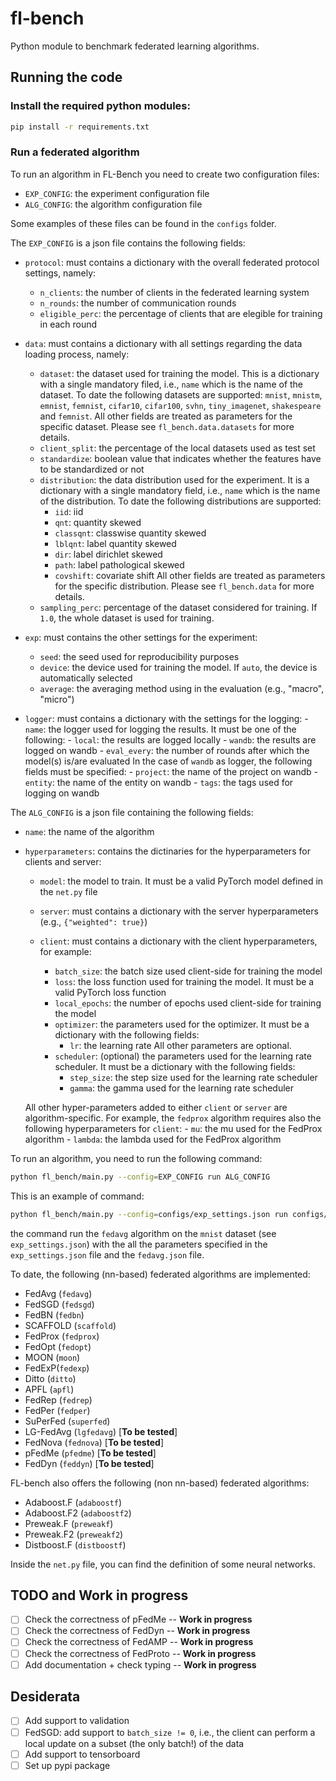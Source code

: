 # fl-bench
Python module to benchmark federated learning algorithms.

## Running the code

### Install the required python modules:
```bash
pip install -r requirements.txt
```

### Run a federated algorithm
To run an algorithm in FL-Bench you need to create two configuration files:
- `EXP_CONFIG`: the experiment configuration file
- `ALG_CONFIG`: the algorithm configuration file

Some examples of these files can be found in the `configs` folder.

The `EXP_CONFIG` is a json file contains the following fields:
- `protocol`: must contains a dictionary with the overall federated protocol settings, namely:
    - `n_clients`: the number of clients in the federated learning system
    - `n_rounds`: the number of communication rounds
    - `eligible_perc`: the percentage of clients that are elegible for training in each round

- `data`: must contains a dictionary with all settings regarding the data loading process, namely:
    - `dataset`: the dataset used for training the model. This is a dictionary with a single 
      mandatory filed, i.e., `name` which is the name of the dataset. To date the following datasets 
      are supported: `mnist`, `mnistm`, `emnist`, `femnist`, `cifar10`, `cifar100`, `svhn`, 
      `tiny_imagenet`, `shakespeare` and `femnist`. All other fields are treated as parameters for 
      the specific dataset. Please see `fl_bench.data.datasets` for more details.
    - `client_split`: the percentage of the local datasets used as test set
    - `standardize`: boolean value that indicates whether the features have to be standardized or not
    - `distribution`: the data distribution used for the experiment. It is a dictionary with a single
      mandatory field, i.e., `name` which is the name of the distribution. To date the following
      distributions are supported:
        - `iid`: iid
        - `qnt`: quantity skewed
        - `classqnt`: classwise quantity skewed
        - `lblqnt`: label quantity skewed
        - `dir`: label dirichlet skewed
        - `path`: label pathological skewed
        - `covshift`: covariate shift
      All other fields are treated as parameters for the specific distribution. Please see 
      `fl_bench.data` for more details.
    - `sampling_perc`: percentage of the dataset considered for training. 
      If `1.0`, the whole dataset is used for training.
    
- `exp`: must contains the other settings for the experiment:
    - `seed`: the seed used for reproducibility purposes
    - `device`: the device used for training the model. If `auto`, the device is automatically selected
    - `average`: the averaging method using in the evaluation (e.g., "macro", "micro")
        
- `logger`: must contains a dictionary with the settings for the logging:
      - `name`: the logger used for logging the results. It must be one of the following:
          - `local`: the results are logged locally
          - `wandb`: the results are logged on wandb
      - `eval_every`: the number of rounds after which the model(s) is/are evaluated
    In the case of `wandb` as logger, the following fields must be specified:
      - `project`: the name of the project on wandb
      - `entity`: the name of the entity on wandb
      - `tags`: the tags used for logging on wandb


The `ALG_CONFIG` is a json file containing the following fields:
- `name`: the name of the algorithm
- `hyperparameters`: contains the dictinaries for the hyperparameters for clients and server:
    - `model`: the model to train. It must be a valid PyTorch model defined in the `net.py` file

    - `server`: must contains a dictionary with the server hyperparameters (e.g., `{"weighted": true}`)

    - `client`: must contains a dictionary with the client hyperparameters, for example:
        - `batch_size`: the batch size used client-side for training the model
        - `loss`: the loss function used for training the model. It must be a valid PyTorch loss function
        - `local_epochs`: the number of epochs used client-side for training the model
        - `optimizer`: the parameters used for the optimizer. 
          It must be a dictionary with the following fields:
            - `lr`: the learning rate
          All other parameters are optional.
        - `scheduler`: (optional) the parameters used for the learning rate scheduler. 
          It must be a dictionary with the following fields:
            - `step_size`: the step size used for the learning rate scheduler
            - `gamma`: the gamma used for the learning rate scheduler
        
    All other hyper-parameters added to either `client` or `server` are algorithm-specific. 
    For example, the `fedprox` algorithm requires also the following hyperparameters for `client`:
      - `mu`: the mu used for the FedProx algorithm
      - `lambda`: the lambda used for the FedProx algorithm

To run an algorithm, you need to run the following command:
```bash
python fl_bench/main.py --config=EXP_CONFIG run ALG_CONFIG
```

This is an example of command:
```bash
python fl_bench/main.py --config=configs/exp_settings.json run configs/fedavg.json
```
the command run the `fedavg` algorithm on the `mnist` dataset (see `exp_settings.json`) with the 
all the parameters specified in the `exp_settings.json` file and the `fedavg.json` file.

To date, the following (nn-based) federated algorithms are implemented:
- FedAvg (`fedavg`)
- FedSGD (`fedsgd`)
- FedBN (`fedbn`)
- SCAFFOLD (`scaffold`)
- FedProx (`fedprox`)
- FedOpt (`fedopt`)
- MOON (`moon`)
- FedExP(`fedexp`)
- Ditto (`ditto`)
- APFL (`apfl`)
- FedRep (`fedrep`)
- FedPer (`fedper`)
- SuPerFed (`superfed`)
- LG-FedAvg (`lgfedavg`) [**To be tested**]
- FedNova (`fednova`) [**To be tested**]
- pFedMe (`pfedme`) [**To be tested**]
- FedDyn (`feddyn`) [**To be tested**]

FL-bench also offers the following (non nn-based) federated algorithms:
- Adaboost.F (`adaboostf`)
- Adaboost.F2 (`adaboostf2`)
- Preweak.F (`preweakf`)
- Preweak.F2 (`preweakf2`)
- Distboost.F (`distboostf`)

Inside the `net.py` file, you can find the definition of some neural networks. 

## TODO and Work in progress
- [ ] Check the correctness of pFedMe -- **Work in progress**
- [ ] Check the correctness of FedDyn -- **Work in progress**
- [ ] Check the correctness of FedAMP -- **Work in progress**
- [ ] Check the correctness of FedProto -- **Work in progress**
- [ ] Add documentation + check typing -- **Work in progress**

## Desiderata
- [ ] Add support to validation
- [ ] FedSGD: add support to `batch_size != 0`, i.e., the client can perform a local update on a subset (the only batch!) of the data
- [ ] Add support to tensorboard
- [ ] Set up pypi package
